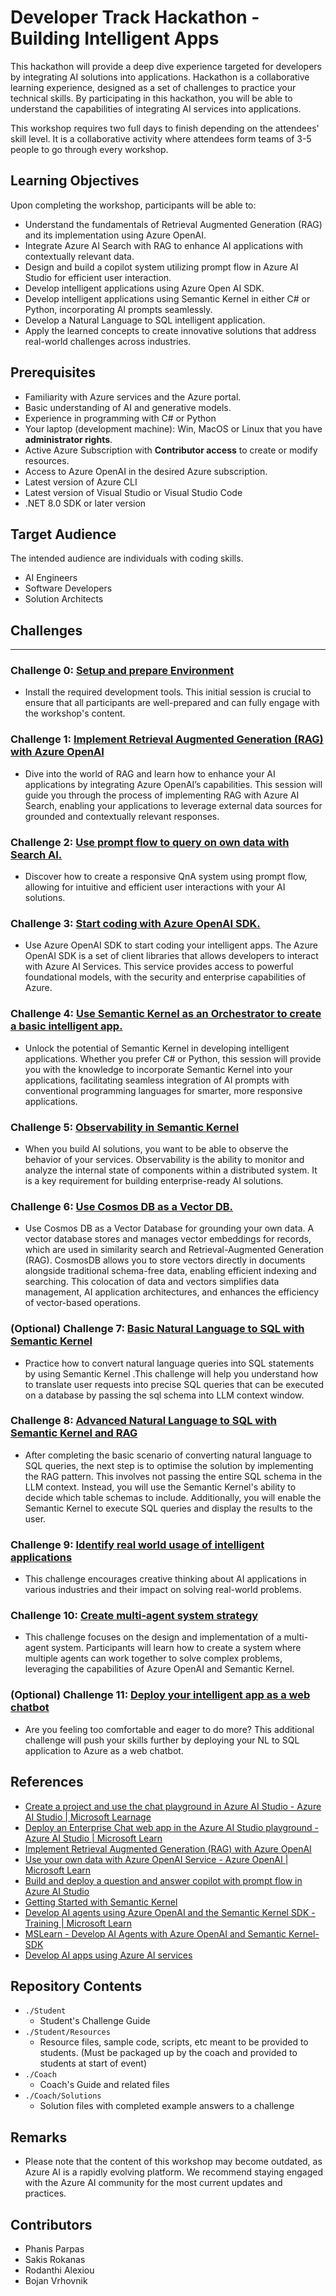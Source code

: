 # Developer Track Hackathon - Building Intelligent Apps

This hackathon will provide a deep dive experience targeted for developers by integrating AI solutions into applications. Hackathon is a collaborative learning experience, designed as a set of challenges to practice your technical skills. By participating in this hackathon, you will be able to understand the capabilities of integrating AI services into applications.

This workshop requires two full days to finish depending on the attendees' skill level. It is a collaborative activity where attendees form teams of 3-5 people to go through every workshop.
  
## Learning Objectives
Upon completing the workshop, participants will be able to:
- Understand the fundamentals of Retrieval Augmented Generation (RAG) and its implementation using Azure OpenAI.
- Integrate Azure AI Search with RAG to enhance AI applications with contextually relevant data.
- Design and build a copilot system utilizing prompt flow in Azure AI Studio for efficient user interaction.
- Develop intelligent applications using Azure Open AI SDK.
- Develop intelligent applications using Semantic Kernel in either C# or Python, incorporating AI prompts seamlessly.
- Develop a Natural Language to SQL intelligent application.
- Apply the learned concepts to create innovative solutions that address real-world challenges across industries.
  
## Prerequisites
- Familiarity with Azure services and the Azure portal.
- Basic understanding of AI and generative models.
- Experience in programming with C# or Python
- Your laptop (development machine): Win, MacOS or Linux that you have **administrator rights**.
- Active Azure Subscription with **Contributor access** to create or modify resources.
- Access to Azure OpenAI in the desired Azure subscription.
- Latest version of Azure CLI
- Latest version of Visual Studio or Visual Studio Code
- .NET 8.0 SDK or later version

## Target Audience
The intended audience are individuals with coding skills.
- AI Engineers
- Software Developers
- Solution Architects

## Challenges

---

### Challenge 0: **[Setup and prepare Environment](Student/Challenge-00.md)**

- Install the required development tools. This initial session is crucial to ensure that all participants are well-prepared and can fully engage with the workshop's content.

### Challenge 1: **[Implement Retrieval Augmented Generation (RAG) with Azure OpenAI](Student/Challenge-01.md)**

- Dive into the world of RAG and learn how to enhance your AI applications by integrating Azure OpenAI’s capabilities. This session will guide you through the process of implementing RAG with Azure AI Search, enabling your applications to leverage external data sources for grounded and contextually relevant responses.

### Challenge 2: **[Use prompt flow to query on own data with Search AI.](Student/Challenge-02.md)**

- Discover how to create a responsive QnA system using prompt flow, allowing for intuitive and efficient user interactions with your AI solutions.

### Challenge 3: **[Start coding with Azure OpenAI SDK.](Student/Challenge-03.md)**

- Use Azure OpenAI SDK to start coding your intelligent apps. The Azure OpenAI SDK is a set of client libraries that allows developers to interact with Azure AI Services. This service provides access to powerful foundational models, with the security and enterprise capabilities of Azure.

### Challenge 4: **[Use Semantic Kernel as an Orchestrator to create a basic intelligent app.](Student/Challenge-04.md)**

- Unlock the potential of Semantic Kernel in developing intelligent applications. Whether you prefer C# or Python, this session will provide you with the knowledge to incorporate Semantic Kernel into your applications, facilitating seamless integration of AI prompts with conventional programming languages for smarter, more responsive applications.

### Challenge 5: **[Observability in Semantic Kernel](Student/Challenge-05.md)**

- When you build AI solutions, you want to be able to observe the behavior of your services. Observability is the ability to monitor and analyze the internal state of components within a distributed system. It is a key requirement for building enterprise-ready AI solutions.

### Challenge 6: **[Use Cosmos DB as a Vector DB.](Student/Challenge-06.md)**

- Use Cosmos DB as a Vector Database for grounding your own data. A vector database stores and manages vector embeddings for records, which are used in similarity search and Retrieval-Augmented Generation (RAG). CosmosDB allows you to store vectors directly in documents alongside traditional schema-free data, enabling efficient indexing and searching. This colocation of data and vectors simplifies data management, AI application architectures, and enhances the efficiency of vector-based operations.

### (Optional) Challenge 7: **[Basic Natural Language to SQL with Semantic Kernel](Student/Challenge-07.md)**

- Practice how to convert natural language queries into SQL statements by using Semantic Kernel .This challenge will help you understand how to translate user requests into precise SQL queries that can be executed on a database by passing the sql schema into LLM context window.

### Challenge 8: **[Advanced Natural Language to SQL with Semantic Kernel and RAG](Student/Challenge-08.md)**

- After completing the basic scenario of converting natural language to SQL queries, the next step is to optimise the solution by implementing the RAG pattern. This involves not passing the entire SQL schema in the LLM context. Instead, you will use the Semantic Kernel's ability to decide which table schemas to include. Additionally, you will enable the Semantic Kernel to execute SQL queries and display the results to the user.

### Challenge 9: **[Identify real world usage of intelligent applications](Student/Challenge-09.md)**

- This challenge encourages creative thinking about AI applications in various industries and their impact on solving real-world problems.

### Challenge 10: **[Create multi-agent system strategy](Student/Challenge-10.md)**

- This challenge focuses on the design and implementation of a multi-agent system. Participants will learn how to create a system where multiple agents can work together to solve complex problems, leveraging the capabilities of Azure OpenAI and Semantic Kernel.

### (Optional) Challenge 11: **[Deploy your intelligent app as a web chatbot](Student/Challenge-11.md)**

- Are you feeling too comfortable and eager to do more? This additional challenge will push your skills further by deploying your NL to SQL application to Azure as a web chatbot.

## References
- [Create a project and use the chat playground in Azure AI Studio - Azure AI Studio | Microsoft Learnage](https://learn.microsoft.com/en-us/azure/ai-studio/quickstarts/get-started-playground)
- [Deploy an Enterprise Chat web app in the Azure AI Studio playground - Azure AI Studio | Microsoft Learn](https://learn.microsoft.com/en-us/azure/ai-studio/tutorials/deploy-chat-web-app)
- [Implement Retrieval Augmented Generation (RAG) with Azure OpenAI](https://microsoftlearning.github.io/mslearn-openai/Instructions/Exercises/06-use-own-data.html)
- [Use your own data with Azure OpenAI Service - Azure OpenAI | Microsoft Learn](https://learn.microsoft.com/en-us/azure/ai-services/openai/use-your-data-quickstart?tabs=command-line%2Cpython-new&pivots=programming-language-csharp)
- [Build and deploy a question and answer copilot with prompt flow in Azure AI Studio](https://learn.microsoft.com/en-us/azure/ai-studio/tutorials/deploy-copilot-ai-studio)
- [Getting Started with Semantic Kernel](https://learn.microsoft.com/en-us/semantic-kernel/get-started/quick-start-guide)
- [Develop AI agents using Azure OpenAI and the Semantic Kernel SDK - Training | Microsoft Learn](https://learn.microsoft.com/en-us/training/paths/develop-ai-agents-azure-open-ai-semantic-kernel-sdk/)
- [MSLearn - Develop AI Agents with Azure OpenAI and Semantic Kernel-SDK](https://github.com/MicrosoftLearning/MSLearn-Develop-AI-Agents-with-Azure-OpenAI-and-Semantic-Kernel-SDK/tree/main)
- [Develop AI apps using Azure AI services](https://learn.microsoft.com/en-us/azure/developer/ai/)

## Repository Contents

- `./Student`
  - Student's Challenge Guide
- `./Student/Resources`
  - Resource files, sample code, scripts, etc meant to be provided to students. (Must be packaged up by the coach and provided to students at start of event)
- `./Coach`
  - Coach's Guide and related files
- `./Coach/Solutions`
  - Solution files with completed example answers to a challenge

## Remarks
- Please note that the content of this workshop may become outdated, as Azure AI is a rapidly evolving platform. We recommend staying engaged with the Azure AI community for the most current updates and practices.
    
## Contributors
- Phanis Parpas
- Sakis Rokanas
- Rodanthi Alexiou
- Bojan Vrhovnik
